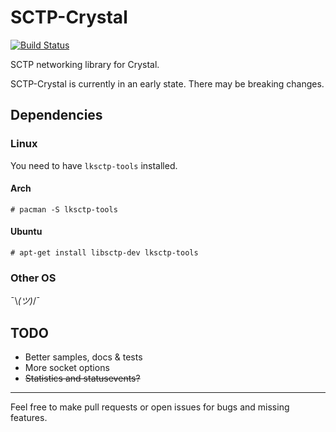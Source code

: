 # SCTP-Crystal
[![Build Status](https://travis-ci.org/CodeSteak/sctp-crystal.svg?branch=master)](https://travis-ci.org/CodeSteak/sctp-crystal)

SCTP networking library for Crystal.

SCTP-Crystal is currently in an early state.
There may be breaking changes.

## Dependencies
### Linux
You need to have `lksctp-tools` installed.
#### Arch
`# pacman -S lksctp-tools`
#### Ubuntu
`# apt-get install libsctp-dev lksctp-tools`

### Other OS
¯\\_(ツ)_/¯
<!--
 :shrug: would be better.
-->
## TODO
- Better samples, docs & tests
- More socket options
- ~~Statistics and statusevents?~~

---

Feel free to make pull requests or open issues for bugs and missing features.
